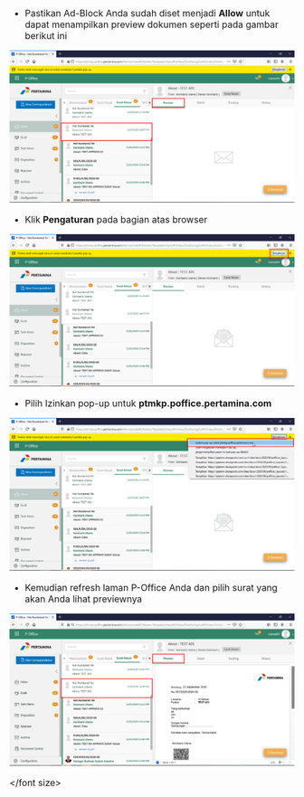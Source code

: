 <font size="3">

-	Pastikan Ad-Block Anda sudah diset menjadi **Allow** untuk dapat menampilkan preview dokumen seperti pada gambar berikut ini

![gambar](FAQ/FQ12.png)

-	Klik **Pengaturan** pada bagian atas browser

![gambar](FAQ/FQ13.png)

-	Pilih Izinkan pop-up untuk **ptmkp.poffice.pertamina.com**

![gambar](FAQ/FQ14.png)

-	Kemudian refresh laman P-Office Anda dan pilih surat yang akan Anda lihat previewnya

![gambar](FAQ/FQ15.png)

</font size>